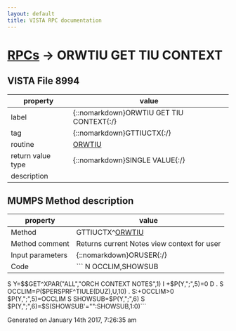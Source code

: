 ```yaml
---
layout: default
title: VISTA RPC documentation
---
```




# [RPCs](TableOfContent.md) &#8594; ORWTIU GET TIU CONTEXT 


 ## VISTA File 8994
 property | value 
--- | --- 
 label | {::nomarkdown}ORWTIU GET TIU CONTEXT{:/}
 tag | {::nomarkdown}GTTIUCTX{:/}
 routine | [ORWTIU](http://code.osehra.org/dox/Routine_ORWTIU_source.html)
 return value type | {::nomarkdown}SINGLE VALUE{:/}
 description | 


## MUMPS Method description

 property | value 
 --- | --- 
 Method | GTTIUCTX^[ORWTIU](http://code.osehra.org/dox/Routine_ORWTIU_source.html)
 Method comment | Returns current Notes view context for user
 Input parameters | {::nomarkdown}ORUSER{:/}
 Code | ```  N OCCLIM,SHOWSUB
 S Y=$$GET^XPAR("ALL","ORCH CONTEXT NOTES",1)
 I +$P(Y,";",5)=0 D
 . S OCCLIM=$P($$PERSPRF^TIULE(DUZ),U,10)
 . S:+OCCLIM>0 $P(Y,";",5)=OCCLIM
 S SHOWSUB=$P(Y,";",6)
 S $P(Y,";",6)=$S(SHOWSUB'="":SHOWSUB,1:0)```




 Generated on January 14th 2017, 7:26:35 am